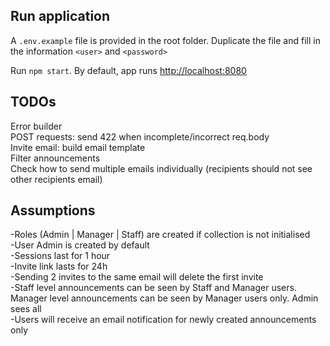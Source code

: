 ## Run application

A `.env.example` file is provided in the root folder. Duplicate the file and fill in the information `<user>` and `<password>`

Run `npm start`. By default, app runs [http://localhost:8080](http://localhost:8080)

## TODOs
Error builder\
POST requests: send 422 when incomplete/incorrect req.body\
Invite email: build email template\
Filter announcements\
Check how to send multiple emails individually (recipients should not see other recipients email)

## Assumptions

-Roles (Admin | Manager | Staff) are created if collection is not initialised\
-User Admin is created by default\
-Sessions last for 1 hour\
-Invite link lasts for 24h\
-Sending 2 invites to the same email will delete the first invite\
-Staff level announcements can be seen by Staff and Manager users. Manager level announcements can be seen by Manager users only. Admin sees all\
-Users will receive an email notification for newly created announcements only
